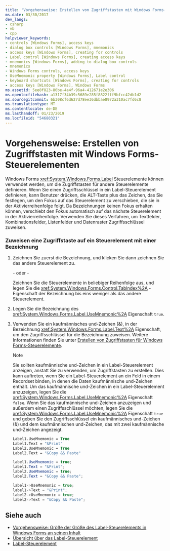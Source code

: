 ```yaml
---
title: 'Vorgehensweise: Erstellen von Zugriffstasten mit Windows Forms-Steuerelementen'
ms.date: 03/30/2017
dev_langs:
- csharp
- vb
- cpp
helpviewer_keywords:
- controls [Windows Forms], access keys
- dialog box controls [Windows Forms], mnemonics
- access keys [Windows Forms], creating for controls
- Label control [Windows Forms], creating access keys
- mnemonics [Windows Forms], adding to dialog box controls
- mnemonics
- Windows Forms controls, access keys
- UseMnemonic property [Windows Forms], Label control
- keyboard shortcuts [Windows Forms], creating for controls
- access keys [Windows Forms], Windows Forms
ms.assetid: 5ee8f823-80be-4a4f-96a4-412671e2e306
ms.openlocfilehash: a1317f34b39c5689e285f8822fff9bfcc42db1d2
ms.sourcegitcommit: 6b308cf6d627d78ee36dbbae8972a310ac7fd6c8
ms.translationtype: MT
ms.contentlocale: de-DE
ms.lasthandoff: 01/23/2019
ms.locfileid: "54680321"
---
```

# <a name="how-to-create-access-keys-with-windows-forms-label-controls"></a>Vorgehensweise: Erstellen von Zugriffstasten mit Windows Forms-Steuerelementen
Windows Forms <xref:System.Windows.Forms.Label> Steuerelemente können verwendet werden, um die Zugriffstasten für andere Steuerelemente definieren. Wenn Sie einen Zugriffsschlüssel in ein Label-Steuerelement definieren, kann Benutzer drücken, die ALT-Taste plus das Zeichen, das Sie festlegen, um den Fokus auf das Steuerelement zu verschieben, die sie in der Aktivierreihenfolge folgt. Da Bezeichnungen keinen Fokus erhalten können, verschiebt den Fokus automatisch auf das nächste Steuerelement in der Aktivierreihenfolge. Verwenden Sie dieses Verfahren, um Textfelder, Kombinationsfelder, Listenfelder und Datenraster Zugriffsschlüssel zuweisen.  
  
### <a name="to-assign-an-access-key-to-a-control-with-a-label"></a>Zuweisen eine Zugriffstaste auf ein Steuerelement mit einer Bezeichnung  
  
1.  Zeichnen Sie zuerst die Bezeichnung, und klicken Sie dann zeichnen Sie das andere Steuerelement zu.  
  
     - oder -   
  
     Zeichnen Sie die Steuerelemente in beliebiger Reihenfolge aus, und legen Sie die <xref:System.Windows.Forms.Control.TabIndex%2A> -Eigenschaft der Bezeichnung bis eins weniger als das andere Steuerelement.  
  
2.  Legen Sie die Bezeichnung des <xref:System.Windows.Forms.Label.UseMnemonic%2A> Eigenschaft `true`.  
  
3.  Verwenden Sie ein kaufmännisches und-Zeichen (&), in der Bezeichnung <xref:System.Windows.Forms.Label.Text%2A> Eigenschaft, um den Zugriffsschlüssel für die Bezeichnung zuweisen. Weitere Informationen finden Sie unter [Erstellen von Zugriffstasten für Windows Forms-Steuerelemente](../../../../docs/framework/winforms/controls/how-to-create-access-keys-for-windows-forms-controls.md).  
  
    > [!NOTE]
    >  Sie sollten kaufmännische und-Zeichen in ein Label-Steuerelement anzeigen, anstatt Sie zu verwenden, um Zugriffstasten zu erstellen. Dies kann auftreten, wenn Sie ein Label-Steuerelement an ein Feld in einem Recordset binden, in denen die Daten kaufmännische und-Zeichen enthält. Um das kaufmännische und-Zeichen in ein Label-Steuerelement anzuzeigen, legen Sie die <xref:System.Windows.Forms.Label.UseMnemonic%2A> Eigenschaft `false`. Wenn Sie das kaufmännische und-Zeichen anzuzeigen und außerdem einen Zugriffsschlüssel möchten, legen Sie die <xref:System.Windows.Forms.Label.UseMnemonic%2A> Eigenschaft `true` und geben Sie den Zugriffsschlüssel ein kaufmännisches und-Zeichen (&) und dem kaufmännischen und-Zeichen, das mit zwei kaufmännische und-Zeichen angezeigt.  
  
    ```vb  
    Label1.UseMnemonic = True  
    Label1.Text = "&Print"  
    Label2.UseMnemonic = True  
    Label2.Text = "&Copy && Paste"  
    ```  
  
    ```csharp  
    label1.UseMnemonic = true;  
    label1.Text = "&Print";  
    label2.UseMnemonic = true;  
    label2.Text = "&Copy && Paste";  
    ```  
  
    ```cpp  
    label1->UseMnemonic = true;  
    label1->Text = "&Print";  
    label2->UseMnemonic = true;  
    label2->Text = "&Copy && Paste";  
    ```  
  
## <a name="see-also"></a>Siehe auch
- [Vorgehensweise: Größe der Größe des Label-Steuerelements in Windows Forms an seinen Inhalt](../../../../docs/framework/winforms/controls/how-to-size-a-windows-forms-label-control-to-fit-its-contents.md)
- [Übersicht über das Label-Steuerelement](../../../../docs/framework/winforms/controls/label-control-overview-windows-forms.md)
- [Label-Steuerelement](../../../../docs/framework/winforms/controls/label-control-windows-forms.md)
